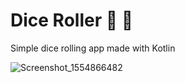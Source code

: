 # Dice Roller :game_die: :game_die:

Simple dice rolling app made with Kotlin

![Screenshot_1554866482](https://user-images.githubusercontent.com/36997795/55849422-85982d00-5b1e-11e9-90ba-68021e2f986e.png)
